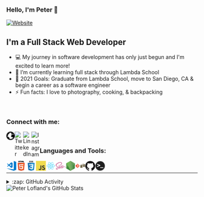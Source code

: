 ### Hello, I'm Peter 👋

[![Website](https://img.shields.io/website?label=portfolio&style=for-the-badge&url=https%3A%2F%2Fpersonal-portfolio-cyan.vercel.app/)](https://personal-portfolio-cyan.vercel.app/)

## I'm a Full Stack Web Developer

- 💻 My journey in software development has only just begun and I'm excited to learn more!
- 🌱 I’m currently learning full stack through Lambda School
- 🥅 2021 Goals: Graduate from Lambda School, move to San Diego, CA & begin a career as a software engineer
- ⚡ Fun facts: I love to photography, cooking, & backpacking

<br/>

### Connect with me:

[<img align="left" alt="plofland portfolio" width="22px" src="https://raw.githubusercontent.com/iconic/open-iconic/master/svg/globe.svg" />][website]

[<img align="left" alt="Twitter" width="22px" src="https://cdn.jsdelivr.net/npm/simple-icons@v3/icons/twitter.svg" />][twitter]

[<img align="left" alt="LinkedIn" width="22px" src="https://cdn.jsdelivr.net/npm/simple-icons@v3/icons/linkedin.svg" />][linkedin]

[<img align="left" alt="Instagram" width="22px" src="https://cdn.jsdelivr.net/npm/simple-icons@v3/icons/instagram.svg" />][instagram]

<br />

### Languages and Tools:

<img align="left" alt="Visual Studio Code" width="26px" src="https://raw.githubusercontent.com/github/explore/80688e429a7d4ef2fca1e82350fe8e3517d3494d/topics/visual-studio-code/visual-studio-code.png" />

<img align="left" alt="HTML5" width="26px" src="https://raw.githubusercontent.com/github/explore/80688e429a7d4ef2fca1e82350fe8e3517d3494d/topics/html/html.png" />

<img align="left" alt="CSS3" width="26px" src="https://raw.githubusercontent.com/github/explore/80688e429a7d4ef2fca1e82350fe8e3517d3494d/topics/css/css.png" />

<img align="left" alt="JavaScript" width="26px" src="https://raw.githubusercontent.com/github/explore/80688e429a7d4ef2fca1e82350fe8e3517d3494d/topics/javascript/javascript.png" />

<img align="left" alt="React" width="26px" src="https://raw.githubusercontent.com/github/explore/80688e429a7d4ef2fca1e82350fe8e3517d3494d/topics/react/react.png" />

<img align="left" alt="Sass" width="26px" src="https://raw.githubusercontent.com/github/explore/80688e429a7d4ef2fca1e82350fe8e3517d3494d/topics/sass/sass.png" />

<img align="left" alt="Node.js" width="26px" src="https://raw.githubusercontent.com/github/explore/80688e429a7d4ef2fca1e82350fe8e3517d3494d/topics/nodejs/nodejs.png" />

<img align="left" alt="Git" width="26px" src="https://raw.githubusercontent.com/github/explore/80688e429a7d4ef2fca1e82350fe8e3517d3494d/topics/git/git.png" />

<img align="left" alt="GitHub" width="26px" src="https://raw.githubusercontent.com/github/explore/78df643247d429f6cc873026c0622819ad797942/topics/github/github.png" />

<img align="left" alt="Terminal" width="26px" src="https://raw.githubusercontent.com/github/explore/80688e429a7d4ef2fca1e82350fe8e3517d3494d/topics/terminal/terminal.png" />

<!-- [<img align="left" alt="SQL" width="26px" src="https://raw.githubusercontent.com/github/explore/80688e429a7d4ef2fca1e82350fe8e3517d3494d/topics/sql/sql.png" />]
[<img align="left" alt="MySQL" width="26px" src="https://raw.githubusercontent.com/github/explore/80688e429a7d4ef2fca1e82350fe8e3517d3494d/topics/mysql/mysql.png" />]
[<img align="left" alt="MongoDB" width="26px" src="https://raw.githubusercontent.com/github/explore/80688e429a7d4ef2fca1e82350fe8e3517d3494d/topics/mongodb/mongodb.png" />] -->

<br/>

---

<details>
  <summary>:zap: GitHub Activity</summary>
<!--START_SECTION:activity-->
1. 🎉 Merged PR [#141](https://github.com/Lambda-School-Labs/lan-fe-a/pull/141) in [Lambda-School-Labs/lan-fe-a](https://github.com/Lambda-School-Labs/lan-fe-a)
2. 💪 Opened PR [#140](https://github.com/Lambda-School-Labs/lan-fe-a/pull/140) in [Lambda-School-Labs/lan-fe-a](https://github.com/Lambda-School-Labs/lan-fe-a)
3. ❌ Closed PR [#137](https://github.com/Lambda-School-Labs/lan-fe-a/pull/137) in [Lambda-School-Labs/lan-fe-a](https://github.com/Lambda-School-Labs/lan-fe-a)
4. 🎉 Merged PR [#138](https://github.com/Lambda-School-Labs/lan-fe-a/pull/138) in [Lambda-School-Labs/lan-fe-a](https://github.com/Lambda-School-Labs/lan-fe-a)
5. 💪 Opened PR [#137](https://github.com/Lambda-School-Labs/lan-fe-a/pull/137) in [Lambda-School-Labs/lan-fe-a](https://github.com/Lambda-School-Labs/lan-fe-a)
<!--END_SECTION:activity-->
</details>

<img align="left" alt="Peter Lofland's GitHub Stats" src="https://github-readme-stats.codestackr.vercel.app/api?username=Plofland&show_icons=true&hide_border=true&theme=tokyonight" />

<br/>

[website]: https://personal-portfolio-cyan.vercel.app/
[twitter]: https://twitter.com/PeterLofland
[instagram]: https://www.instagram.com/peterlofland/
[linkedin]: https://www.linkedin.com/in/peter-lofland/

